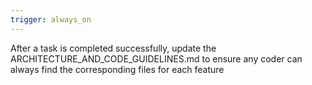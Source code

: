 ```yaml
---
trigger: always_on
---
```


After a task is completed successfully, update the ARCHITECTURE_AND_CODE_GUIDELINES.md to ensure any coder can always find the corresponding files for each feature